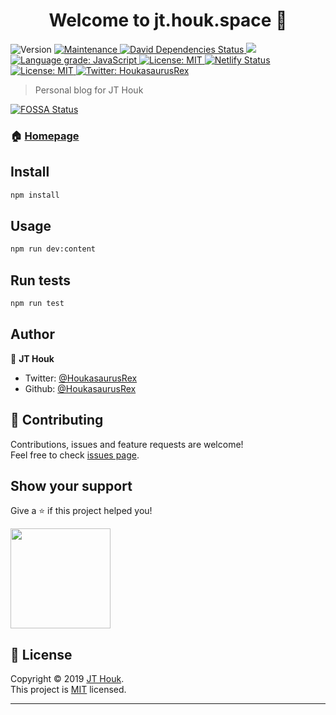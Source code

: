 <h1 align="center">Welcome to jt.houk.space 👋</h1>

<p>
  <img alt="Version" src="https://img.shields.io/badge/version-1.0.0-blue.svg?cacheSeconds=2592000" />
  <a href="https://github.com/HoukasaurusRex/houkasaurus/graphs/commit-activity">
    <img alt="Maintenance" src="https://img.shields.io/badge/Maintained%3F-yes-green.svg" target="_blank" />
  </a>
  <a href="https://david-dm.org/HoukasaurusRex/houkasaurus">
    <img alt="David Dependencies Status" src="https://david-dm.org/HoukasaurusRex/houkasaurus.svg" target="_blank" />
  </a>
<a href="https://app.fossa.io/projects/git%2Bgithub.com%2FHoukasaurusRex%2Fjt.houk.space?ref=badge_shield" alt="FOSSA Status"><img src="https://app.fossa.io/api/projects/git%2Bgithub.com%2FHoukasaurusRex%2Fjt.houk.space.svg?type=shield"/></a>
  <a href="https://lgtm.com/projects/g/HoukasaurusRex/jt.houk.space/context:javascript">
    <img alt="Language grade: JavaScript" src="https://img.shields.io/lgtm/grade/javascript/g/HoukasaurusRex/jt.houk.space.svg?logo=lgtm&logoWidth=18" target="_blank" />
  </a>
  <a href="https://opensource.org/licenses/MIT">
    <img alt="License: MIT" src="https://img.shields.io/badge/License-MIT-yellow.svg" target="_blank" />
  </a>
  <a href="https://app.netlify.com/sites/houkasaurus/deploys">
    <img alt="Netlify Status" src="https://api.netlify.com/api/v1/badges/db1500c5-d307-4fa7-acd0-60543ece4624/deploy-status" target="_blank" />
  </a>
  <a href="https://github.com/HoukasaurusRex/jt.houk.space/blob/master/LICENSE">
    <img alt="License: MIT" src="https://img.shields.io/badge/License-MIT-yellow.svg" target="_blank" />
  </a>
  <a href="https://twitter.com/HoukasaurusRex">
    <img alt="Twitter: HoukasaurusRex" src="https://img.shields.io/twitter/follow/HoukasaurusRex.svg?style=social" target="_blank" />
  </a>
</p>

> Personal blog for JT Houk


[![FOSSA Status](https://app.fossa.io/api/projects/git%2Bgithub.com%2FHoukasaurusRex%2Fjt.houk.space.svg?type=large)](https://app.fossa.io/projects/git%2Bgithub.com%2FHoukasaurusRex%2Fjt.houk.space?ref=badge_large)

### 🏠 [Homepage](jt.houk.space)

## Install

```sh
npm install
```

## Usage

```sh
npm run dev:content
```

## Run tests

```sh
npm run test
```

## Author

👤 **JT Houk**

* Twitter: [@HoukasaurusRex](https://twitter.com/HoukasaurusRex)
* Github: [@HoukasaurusRex](https://github.com/HoukasaurusRex)

## 🤝 Contributing

Contributions, issues and feature requests are welcome!<br />Feel free to check [issues page](https://github.com/HoukasaurusRex/jt.houk.space/issues).

## Show your support

Give a ⭐️ if this project helped you!

<a href="https://www.patreon.com/TerminallyChillSoftware">
  <img src="https://c5.patreon.com/external/logo/become_a_patron_button@2x.png" width="160">
</a>

## 📝 License

Copyright © 2019 [JT Houk](https://github.com/HoukasaurusRex).<br />
This project is [MIT](https://github.com/HoukasaurusRex/jt.houk.space/blob/master/LICENSE) licensed.

***